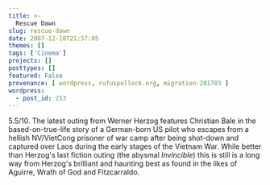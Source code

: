 ```yaml
---
title: >-
  Rescue Dawn
slug: rescue-dawn
date: 2007-12-10T21:57:05
themes: []
tags: ['Cinema']
projects: []
posttypes: []
featured: False
provenance: [ wordpress, rufuspollock.org, migration-201703 ]
wordpress:
  - post_id: 253
---
```


5.5/10. The latest outing from Werner Herzog features Christian Bale in the based-on-true-life story of a German-born US pilot who escapes from a hellish NV/VietCong prisoner of war camp after being shot-down and captured over Laos during the early stages of the Vietnam War. While better than Herzog's last fiction outing (the abysmal *Invincible*) this is still is a long way from Herzog's brilliant and haunting best as found in the likes of Aguirre, Wrath of God and Fitzcarraldo.


